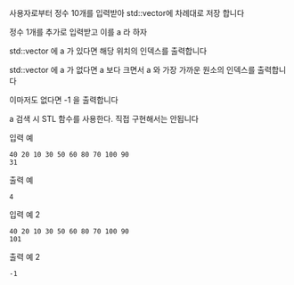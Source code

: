 사용자로부터 정수 10개를 입력받아 std::vector에 차례대로 저장 합니다

정수 1개를 추가로 입력받고 이를 a 라 하자

std::vector 에 a 가 있다면 해당 위치의 인덱스를 출력합니다

std::vector 에 a 가 없다면 a 보다 크면서 a 와 가장 가까운 원소의 인덱스를 출력합니다

이마저도 없다면 -1 을 출력합니다

a 검색 시 STL 함수를 사용한다. 직접 구현해서는 안됩니다

입력 예
```
40 20 10 30 50 60 80 70 100 90
31
```

출력 예
```
4
```

입력 예 2
```
40 20 10 30 50 60 80 70 100 90
101
```

출력 예 2
```
-1
```
